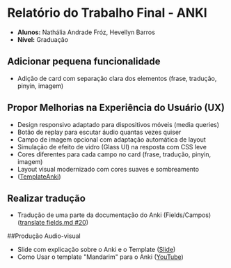 # Relatório do Trabalho Final - ANKI

- **Alunos:** Nathália Andrade Fróz, Hevellyn Barros
- **Nível:** Graduação

## Adicionar pequena funcionalidade

- Adição de card com separação clara dos elementos (frase, tradução, pinyin, imagem)


## Propor Melhorias na Experiência do Usuário (UX)
- Design responsivo adaptado para dispositivos móveis (media queries)
- Botão de replay para escutar áudio quantas vezes quiser
- Campo de imagem opcional com adaptação automática de layout
- Simulação de efeito de vidro (Glass UI) na resposta com CSS leve
- Cores diferentes para cada campo no card (frase, tradução, pinyin, imagem)
- Layout visual modernizado com cores suaves e sombreamento
- ([TemplateAnki](https://github.com/nathaliafroz/anki-mandarim-template.git))

## Realizar tradução
- Tradução de uma parte da documentação do Anki (Fields/Campos) ([translate fields.md #20](https://github.com/mizerablebr/anki-manual/pull/20))

##Produção Audio-visual
- Slide com explicação sobre o Anki e o Template ([Slide](https://www.canva.com/design/DAGrH9r4JbI/4iGGJ7N3IS-r18Fw1liEKA/edit?utm_content=DAGrH9r4JbI&utm_campaign=designshare&utm_medium=link2&utm_source=sharebutton))
- Como Usar o template "Mandarim" para o Anki ([YouTube]())